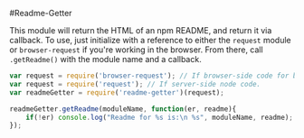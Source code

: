 #Readme-Getter

This module will return the HTML of an npm README, and return it via callback.  To use, just initialize with a reference to either the `request` module or `browser-request` if you're working in the browser.  From there, call `.getReadme()` with the module name and a callback.
```javascript
var request = require('browser-request'); // If browser-side code for browserify.
var request = require('request'); // If server-side node code.
var readmeGetter = require('readme-getter')(request);

readmeGetter.getReadme(moduleName, function(er, readme){
	if(!er) console.log("Readme for %s is:\n %s", moduleName, readme);
});
```
